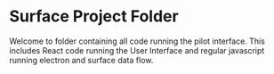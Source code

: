 # Surface Project Folder

Welcome to folder containing all code running the pilot interface. This includes React code running the User Interface and regular javascript running electron and surface data flow.
